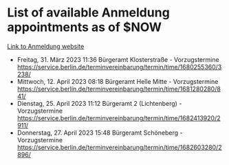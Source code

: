 # List of available Anmeldung appointments as of $NOW
[Link to Anmeldung website](https://service.berlin.de/terminvereinbarung/termin/tag.php?termin=1&anliegen[]=120686&dienstleisterlist=122210,122217,327316,122219,327312,122227,327314,122231,327346,122243,327348,122254,122252,329742,122260,329745,122262,329748,122271,327278,122273,327274,122277,327276,330436,122280,327294,122282,327290,122284,327292,122291,327270,122285,327266,122286,327264,122296,327268,150230,329760,122297,327286,122294,327284,122312,329763,122314,329775,122304,327330,122311,327334,122309,327332,317869,122281,327352,122279,329772,122283,122276,327324,122274,327326,122267,329766,122246,327318,122251,327320,122257,327322,122208,327298,122226,327300&herkunft=http%3A%2F%2Fservice.berlin.de%2Fdienstleistung%2F120686%2F)
- Freitag, 31. März 2023 11:36 Bürgeramt Klosterstraße - Vorzugstermine https://service.berlin.de/terminvereinbarung/termin/time/1680255360/3238/
- Mittwoch, 12. April 2023 08:18 Bürgeramt Helle Mitte - Vorzugstermine https://service.berlin.de/terminvereinbarung/termin/time/1681280280/841/
- Dienstag, 25. April 2023 11:12 Bürgeramt 2 (Lichtenberg) - Vorzugstermine https://service.berlin.de/terminvereinbarung/termin/time/1682413920/2911/
- Donnerstag, 27. April 2023 15:48 Bürgeramt Schöneberg - Vorzugstermine https://service.berlin.de/terminvereinbarung/termin/time/1682603280/2896/
